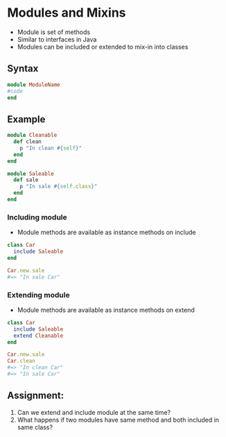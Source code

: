 # Modules and Mixins 
- Module is set of methods
- Similar to interfaces in Java
- Modules can be included or extended to mix-in into classes 

## Syntax 
```ruby
module ModuleName
#code
end
``` 
## Example
```ruby
module Cleanable
  def clean
    p "In clean #{self}"
  end
end

module Saleable
  def sale
    p "In sale #{self.class}"
  end
end
```
### Including module 
- Module methods are available as instance methods on include
```ruby
class Car
  include Saleable
end

Car.new.sale
#=> "In sale Car"
```
### Extending module 
- Module methods are available as instance methods on extend
```ruby
class Car
  include Saleable
  extend Cleanable
end

Car.new.sale
Car.clean
#=> "In clean Car"
#=> "In sale Car"
```

## Assignment: 
1. Can we extend and include module at the same time?
2. What happens if two modules have same method and both included in same class?
 
